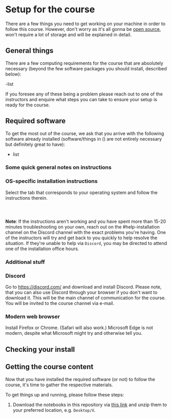 # Setup for the course

There are a few things you need to get working on your machine in order to follow this course. However, don't worry as it's all gonna be [open source](), won't require a lot of storage and will be explained in detail.


## General things

There are a few computing requirements for the course that are absolutely necessary (beyond the few software packages you should install, described below):

-list

If you foresee any of these being a problem please reach out to one of the instructors and enquire what steps you can take to ensure your setup is ready for the course.

## Required software

To get the most out of the course, we ask that you arrive with the following software already installed (software/things in () are not entirely necessary but definitely great to have):

- list 

### Some quick general notes on instructions


### OS-specific installation instructions

Select the tab that corresponds to your operating system and follow the instructions therein.

```{tabbed} Windows

```

```{tabbed} Linux

```

```{tabbed} MacOs

```

**Note**: If the instructions aren't working and you have spent more than 15-20 minutes troubleshooting on your own, reach out on the #help-installation channel on the Discord channel with the exact problems you're having.
One of the instructors will try and get back to you quickly to help resolve the situation.
If they're unable to help via `Discord`, you may be directed to attend one of the installation office hours.

### Additional stuff 

### Discord

Go to https://discord.com/ and download and install Discord. Please note, that you can also use Discord through your browser if you don't want to download it. This will be the main channel of communication for the course.
You will be invited to the course channel via e-mail.

### Modern web browser

Install Firefox or Chrome.
(Safari will also work.)
Microsoft Edge is not modern, despite what Microsoft might try and otherwise tell you.

## Checking your install



## Getting the course content

Now that you have installed the required software (or not) to follow the course, it's time to gather the respective materials.


To get things up and running, please follow these steps:

1. Download the notebooks in this repository via [this link](github-repo/main.zip) and unzip them to your preferred location, e.g. `Desktop/X`.



